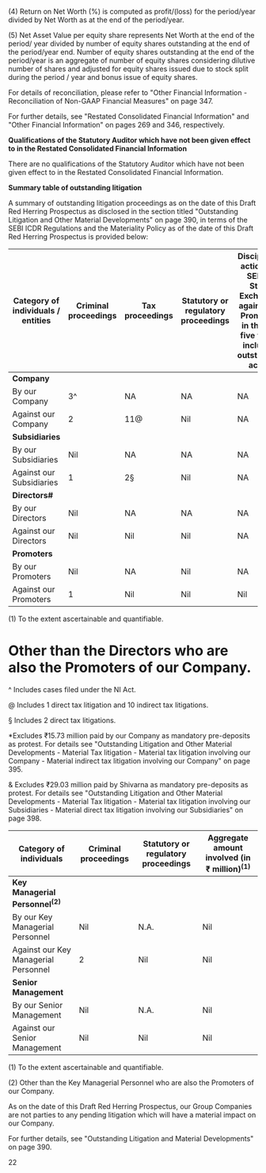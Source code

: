 (4) Return on Net Worth (%) is computed as profit/(loss) for the period/year divided by Net Worth as at the end of the period/year.

(5) Net Asset Value per equity share represents Net Worth at the end of the period/ year divided by number of equity shares outstanding at the end of the period/year end. Number of equity shares outstanding at the end of the period/year is an aggregate of number of equity shares considering dilutive number of shares and adjusted for equity shares issued due to stock split during the period / year and bonus issue of equity shares.

For details of reconciliation, please refer to "Other Financial Information - Reconciliation of Non-GAAP Financial Measures" on page 347.

For further details, see "Restated Consolidated Financial Information" and "Other Financial Information" on pages 269 and 346, respectively.

**Qualifications of the Statutory Auditor which have not been given effect to in the Restated Consolidated Financial Information**

There are no qualifications of the Statutory Auditor which have not been given effect to in the Restated Consolidated Financial Information.

**Summary table of outstanding litigation**

A summary of outstanding litigation proceedings as on the date of this Draft Red Herring Prospectus as disclosed in the section titled "Outstanding Litigation and Other Material Developments" on page 390, in terms of the SEBI ICDR Regulations and the Materiality Policy as of the date of this Draft Red Herring Prospectus is provided below:

<table><thead><tr><th>Category of individuals / entities</th><th>Criminal proceedings</th><th>Tax proceedings</th><th>Statutory or regulatory proceedings</th><th>Disciplinary actions by SEBI or Stock Exchanges against our Promoters in the last five years, including outstanding action</th><th>Material civil litigations</th><th>Aggregate amount involved (in ₹ million)<sup>(1)</sup></th></tr></thead><tbody><tr><td><strong>Company</strong></td><td></td><td></td><td></td><td></td><td></td><td></td></tr><tr><td>By our Company</td><td>3^</td><td>NA</td><td>NA</td><td>NA</td><td>Nil</td><td>9.64</td></tr><tr><td>Against our Company</td><td>2</td><td>11@</td><td>Nil</td><td>NA</td><td>2</td><td>707.41*</td></tr><tr><td><strong>Subsidiaries</strong></td><td></td><td></td><td></td><td></td><td></td><td></td></tr><tr><td>By our Subsidiaries</td><td>Nil</td><td>NA</td><td>NA</td><td>NA</td><td>Nil</td><td>Nil</td></tr><tr><td>Against our Subsidiaries</td><td>1</td><td>2§</td><td>Nil</td><td>NA</td><td>Nil</td><td>145.19&</td></tr><tr><td><strong>Directors#</strong></td><td></td><td></td><td></td><td></td><td></td><td></td></tr><tr><td>By our Directors</td><td>Nil</td><td>NA</td><td>NA</td><td>NA</td><td>Nil</td><td>Nil</td></tr><tr><td>Against our Directors</td><td>Nil</td><td>Nil</td><td>Nil</td><td>NA</td><td>Nil</td><td>Nil</td></tr><tr><td><strong>Promoters</strong></td><td></td><td></td><td></td><td></td><td></td><td></td></tr><tr><td>By our Promoters</td><td>Nil</td><td>NA</td><td>Nil</td><td>NA</td><td>Nil</td><td>Nil</td></tr><tr><td>Against our Promoters</td><td>1</td><td>Nil</td><td>Nil</td><td>Nil</td><td>1</td><td>8.32</td></tr></tbody></table>

(1) To the extent ascertainable and quantifiable.

# Other than the Directors who are also the Promoters of our Company.

^ Includes cases filed under the NI Act.

@ Includes 1 direct tax litigation and 10 indirect tax litigations.

§ Includes 2 direct tax litigations.

*Excludes ₹15.73 million paid by our Company as mandatory pre-deposits as protest. For details see "Outstanding Litigation and Other Material Developments - Material Tax litigation - Material tax litigation involving our Company - Material indirect tax litigation involving our Company" on page 395.

& Excludes ₹29.03 million paid by Shivarna as mandatory pre-deposits as protest. For details see "Outstanding Litigation and Other Material Developments - Material Tax litigation - Material tax litigation involving our Subsidiaries - Material direct tax litigation involving our Subsidiaries" on page 398.

<table><thead><tr><th>Category of individuals</th><th>Criminal proceedings</th><th>Statutory or regulatory proceedings</th><th>Aggregate amount involved (in ₹ million)<sup>(1)</sup></th></tr></thead><tbody><tr><td><strong>Key Managerial Personnel<sup>(2)</sup></strong></td><td></td><td></td><td></td></tr><tr><td>By our Key Managerial Personnel</td><td>Nil</td><td>N.A.</td><td>Nil</td></tr><tr><td>Against our Key Managerial Personnel</td><td>2</td><td>Nil</td><td>Nil</td></tr><tr><td><strong>Senior Management</strong></td><td></td><td></td><td></td></tr><tr><td>By our Senior Management</td><td>Nil</td><td>N.A.</td><td>Nil</td></tr><tr><td>Against our Senior Management</td><td>Nil</td><td>Nil</td><td>Nil</td></tr></tbody></table>

(1) To the extent ascertainable and quantifiable.

(2) Other than the Key Managerial Personnel who are also the Promoters of our Company.

As on the date of this Draft Red Herring Prospectus, our Group Companies are not parties to any pending litigation which will have a material impact on our Company.

For further details, see "Outstanding Litigation and Material Developments" on page 390.

22